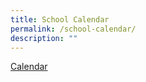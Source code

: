 ```yaml
---
title: School Calendar
permalink: /school-calendar/
description: ""
---
```



[Calendar](https://calendar.google.com/calendar/u/0/r/month/2023/1/1?cid=moe.edu.sg_gdt498upv9fhsg4mg75rr3fb2s%40group.calendar.google.com&pli=1)